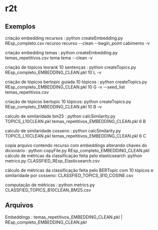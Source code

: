 # r2t

## Exemplos  

criação embedding recursos :    python createEmbedding.py REsp_completo.csv recurso recurso --clean --begin_point cabimento -v

criação embedding temas : python createEmbedding.py temas_repetitivos.csv tema tema --clean -v

criação de tópicos lexrank 10 sentenças : python createTopics.py REsp_completo_EMBEDDING_CLEAN.pkl 10 L -v

criação de tópicos bertopic guiada 10 tópicos : python createTopics.py REsp_completo_EMBEDDING_CLEAN.pkl 10 G -v --seed_list temas_repetitivos.csv

criação de tópicos bertopic 10 tópicos: python createTopics.py REsp_completo_EMBEDDING_CLEAN.pkl 10 B -v

calculo de similaridade bm25 : python calcSimilarity.py TOPICS_L10CLEAN.pkl temas_repetitivos_EMBEDDING_CLEAN.pkl 6 B

calculo de similaridade cosseno : python calcSimilarity.py TOPICS_L10CLEAN.pkl temas_repetitivos_EMBEDDING_CLEAN.pkl 6 C

copia arquivo contendo recurso com embeddings alterando chaves do dicionário : python copyFile.py REsp_completo_EMBEDDING_CLEAN.pkl
cálculo de métricas da classificação feita pelo elasticsearch :python metrics.py CLASSFIED_REsp_Elasticsearch.csv

cálculo de métricas da classificação feita pelo BERTopic com 10 tópicos e similaridade por cosseno: CLASSFIED_TOPICS_B10_COSINE.csv

computação de métricas : python metrics.py CLASSFIED_TOPICS_B10CLEAN_BM25.csv


## Arquivos

Embeddings : temas_repetitivos_EMBEDDING_CLEAN.pkl | REsp_completo_EMBEDDING_CLEAN.pkl
